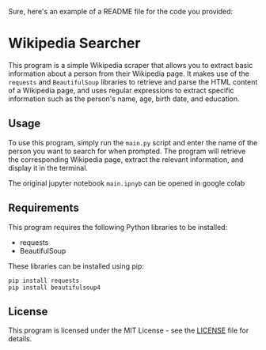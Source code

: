 Sure, here's an example of a README file for the code you provided:

# Wikipedia Searcher

This program is a simple Wikipedia scraper that allows you to extract basic information about a person from their Wikipedia page. It makes use of the `requests` and `BeautifulSoup` libraries to retrieve and parse the HTML content of a Wikipedia page, and uses regular expressions to extract specific information such as the person's name, age, birth date, and education.

## Usage

To use this program, simply run the `main.py` script and enter the name of the person you want to search for when prompted. The program will retrieve the corresponding Wikipedia page, extract the relevant information, and display it in the terminal.

The original jupyter notebook `main.ipnyb` can be opened in google colab

## Requirements

This program requires the following Python libraries to be installed:

- requests
- BeautifulSoup

These libraries can be installed using pip:

```
pip install requests
pip install beautifulsoup4
```

## License

This program is licensed under the MIT License - see the [LICENSE](LICENSE) file for details.
